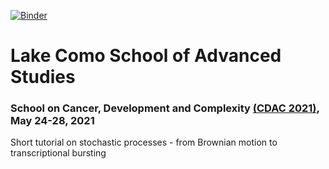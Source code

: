 [![Binder](https://mybinder.org/badge_logo.svg)](https://mybinder.org/v2/gh/StefaniAstrologo/Lake-Como-School_Tutorial_2021/main?filepath=Crash_Stochastic_Tutorial.ipynb)
# Lake Como School of Advanced Studies
### School on Cancer, Development and Complexity [(CDAC 2021)](https://cdac2021.lakecomoschool.org), May 24-28, 2021

Short tutorial on stochastic processes - from Brownian motion to transcriptional bursting
